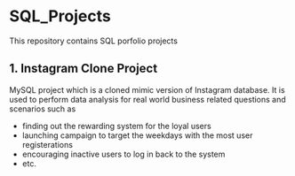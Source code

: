 # SQL_Projects
This repository contains SQL porfolio projects

## 1. Instagram Clone Project

MySQL project which is a cloned mimic version of Instagram database. It is used to perform data analysis for real world business related questions and scenarios such as <br>
* finding out the rewarding system for the loyal users
* launching campaign to target the weekdays with the most user registerations
* encouraging inactive users to log in back to the system
* etc.
